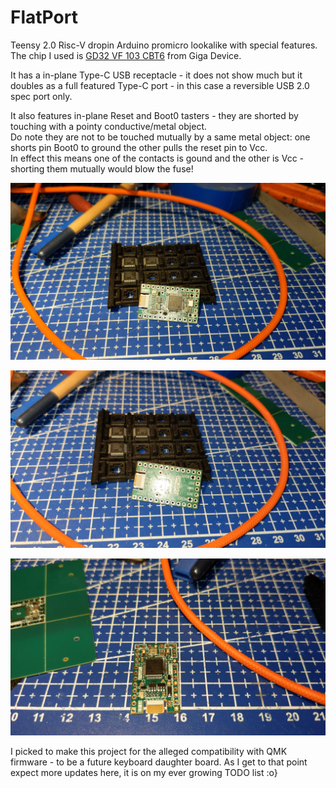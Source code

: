 # FlatPort
Teensy 2.0 Risc-V dropin Arduino promicro lookalike with special features. The chip I used is [GD32 VF 103 CBT6](https://www.gigadevice.com/product/mcu/mcus-product-selector/gd32vf103cbt6) from Giga Device. 

It has a in-plane Type-C USB receptacle - it does not show much but it doubles as a full featured Type-C port - in this case a reversible USB 2.0 spec port only.

It also features in-plane Reset and Boot0 tasters - they are shorted by touching with a pointy conductive/metal object.<br>
  Do note they are not to be touched mutually by a same metal object: one shorts pin Boot0 to ground the other pulls the reset pin to Vcc.<br>
  In effect this means one of the contacts is gound and the other is Vcc - shorting them mutually would blow the fuse!

![Top view assembled](https://github.com/fire-h0und/FlatPort/blob/main/photos/IMG_20250111_110740_134.jpg "A top view of the FlatPort R1.03")

![Bottom View](https://github.com/fire-h0und/FlatPort/blob/main/photos/IMG_20250111_110723_833.jpg "A clumsy lit back view of the FlatPort")

![View of the FlatPort](https://github.com/fire-h0und/FlatPort/blob/main/photos/IMG_20250111_110654_295.jpg "Lying flat on the deskpad")

I picked to make this project for the alleged compatibility with QMK firmware - to be a future keyboard daughter board.
As I get to that point expect more updates here, it is on my ever growing TODO list :o}
